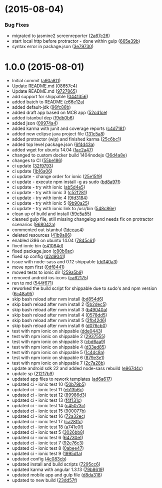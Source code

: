 <a name=""></a>
#  (2015-08-04)


### Bug Fixes

* migrated to jasmine2 screenreporter
 ([2a67c26](https://github.com/yafraorg/yafra-mobile/commit/2a67c26))
* start local http before protractor - done within gulp
 ([665e39b](https://github.com/yafraorg/yafra-mobile/commit/665e39b))
* syntax error in package.json
 ([3e79730](https://github.com/yafraorg/yafra-mobile/commit/3e79730))


<a name="1.0.0"></a>
# 1.0.0 (2015-08-01)


* Initial commit
 ([a90a811](https://github.com/yafraorg/yafra-mobile/commit/a90a811))
* Update README.md
 ([08657c4](https://github.com/yafraorg/yafra-mobile/commit/08657c4))
* Update README.md
 ([9727865](https://github.com/yafraorg/yafra-mobile/commit/9727865))
* add support for shippable
 ([0441356](https://github.com/yafraorg/yafra-mobile/commit/0441356))
* added batch to README
 ([c66e12a](https://github.com/yafraorg/yafra-mobile/commit/c66e12a))
* added default-jdk
 ([96fc88b](https://github.com/yafraorg/yafra-mobile/commit/96fc88b))
* added draft app based on MCB app
 ([52cd1ce](https://github.com/yafraorg/yafra-mobile/commit/52cd1ce))
* added istanbul dep
 ([f9db0b6](https://github.com/yafraorg/yafra-mobile/commit/f9db0b6))
* added json
 ([09974a4](https://github.com/yafraorg/yafra-mobile/commit/09974a4))
* added karma with junit and coverage reports
 ([c4d7181](https://github.com/yafraorg/yafra-mobile/commit/c4d7181))
* added new eclipse java project file
 ([131c5a8](https://github.com/yafraorg/yafra-mobile/commit/131c5a8))
* added protractor (wip) and finished karma
 ([25c6bc1](https://github.com/yafraorg/yafra-mobile/commit/25c6bc1))
* added top level package.json
 ([6f4d43a](https://github.com/yafraorg/yafra-mobile/commit/6f4d43a))
* added wget for ubuntu 14.04
 ([fac2a47](https://github.com/yafraorg/yafra-mobile/commit/fac2a47))
* changed to custom docker build 1404nodejs
 ([36d4a8e](https://github.com/yafraorg/yafra-mobile/commit/36d4a8e))
* changes to CI
 ([55be186](https://github.com/yafraorg/yafra-mobile/commit/55be186))
* ci update
 ([32f9793](https://github.com/yafraorg/yafra-mobile/commit/32f9793))
* ci update
 ([1b16a06](https://github.com/yafraorg/yafra-mobile/commit/1b16a06))
* ci update - change order for ionic
 ([25e15f9](https://github.com/yafraorg/yafra-mobile/commit/25e15f9))
* ci update - execute npm install -g as sudo
 ([bd8a97f](https://github.com/yafraorg/yafra-mobile/commit/bd8a97f))
* ci update - try with ionic
 ([ab5d4e5](https://github.com/yafraorg/yafra-mobile/commit/ab5d4e5))
* ci update - try with ionic 3
 ([c52f281](https://github.com/yafraorg/yafra-mobile/commit/c52f281))
* ci update - try with ionic 4
 ([9fd3184](https://github.com/yafraorg/yafra-mobile/commit/9fd3184))
* ci update - try with ionic 5
 ([9b90a25](https://github.com/yafraorg/yafra-mobile/commit/9b90a25))
* ci update - try with ionic link to /usr/bin
 ([548c86e](https://github.com/yafraorg/yafra-mobile/commit/548c86e))
* clean up of build and install
 ([59c5a55](https://github.com/yafraorg/yafra-mobile/commit/59c5a55))
* cleaned gulp file, still missing changelog and needs fix on protractor scenarios
 ([968042a](https://github.com/yafraorg/yafra-mobile/commit/968042a))
* commented out istanbul
 ([1dceac4](https://github.com/yafraorg/yafra-mobile/commit/1dceac4))
* deleted resources
 ([41b9a86](https://github.com/yafraorg/yafra-mobile/commit/41b9a86))
* enabled i386 on ubuntu 14.04
 ([7845c61](https://github.com/yafraorg/yafra-mobile/commit/7845c61))
* fixed ionic bin
 ([e41084d](https://github.com/yafraorg/yafra-mobile/commit/e41084d))
* fixed package.json
 ([c80b6ac](https://github.com/yafraorg/yafra-mobile/commit/c80b6ac))
* fixed sp config
 ([d2d9041](https://github.com/yafraorg/yafra-mobile/commit/d2d9041))
* issue with node-sass and 0.12 shippable
 ([dd140a3](https://github.com/yafraorg/yafra-mobile/commit/dd140a3))
* move npm first
 ([0df8441](https://github.com/yafraorg/yafra-mobile/commit/0df8441))
* moved tests to ionic dir
 ([259a5b9](https://github.com/yafraorg/yafra-mobile/commit/259a5b9))
* removed android ios icons
 ([ca62175](https://github.com/yafraorg/yafra-mobile/commit/ca62175))
* ren to md
 ([544f671](https://github.com/yafraorg/yafra-mobile/commit/544f671))
* reworked the build script for shippable due to sudo's and npm version
 ([6c48a95](https://github.com/yafraorg/yafra-mobile/commit/6c48a95))
* skip bash reload after nvm install
 ([bd854d6](https://github.com/yafraorg/yafra-mobile/commit/bd854d6))
* skip bash reload after nvm install 2
 ([5b2dec5](https://github.com/yafraorg/yafra-mobile/commit/5b2dec5))
* skip bash reload after nvm install 3
 ([b49040a](https://github.com/yafraorg/yafra-mobile/commit/b49040a))
* skip bash reload after nvm install 4
 ([0578dd5](https://github.com/yafraorg/yafra-mobile/commit/0578dd5))
* skip bash reload after nvm install 5
 ([3fb42d6](https://github.com/yafraorg/yafra-mobile/commit/3fb42d6))
* skip bash reload after nvm install 6
 ([d076cb0](https://github.com/yafraorg/yafra-mobile/commit/d076cb0))
* test with npm ionic on shippable
 ([dde0443](https://github.com/yafraorg/yafra-mobile/commit/dde0443))
* test with npm ionic on shippable 2
 ([2937555](https://github.com/yafraorg/yafra-mobile/commit/2937555))
* test with npm ionic on shippable 3
 ([cbd6aa9](https://github.com/yafraorg/yafra-mobile/commit/cbd6aa9))
* test with npm ionic on shippable 4
 ([d33ed85](https://github.com/yafraorg/yafra-mobile/commit/d33ed85))
* test with npm ionic on shippable 5
 ([1c4dc8a](https://github.com/yafraorg/yafra-mobile/commit/1c4dc8a))
* test with npm ionic on shippable 6
 ([879e3e1](https://github.com/yafraorg/yafra-mobile/commit/879e3e1))
* test with npm ionic on shippable 7
 ([2c7a28b](https://github.com/yafraorg/yafra-mobile/commit/2c7a28b))
* update android sdk 22 and added node-sass rebuild
 ([e967d4c](https://github.com/yafraorg/yafra-mobile/commit/e967d4c))
* update sp
 ([21217b9](https://github.com/yafraorg/yafra-mobile/commit/21217b9))
* updated app files to rework templates
 ([ad6a617](https://github.com/yafraorg/yafra-mobile/commit/ad6a617))
* updated ci - ionic test 10
 ([50b79b5](https://github.com/yafraorg/yafra-mobile/commit/50b79b5))
* updated ci - ionic test 11
 ([eb13b6c](https://github.com/yafraorg/yafra-mobile/commit/eb13b6c))
* updated ci - ionic test 12
 ([89986d3](https://github.com/yafraorg/yafra-mobile/commit/89986d3))
* updated ci - ionic test 13
 ([f4f131c](https://github.com/yafraorg/yafra-mobile/commit/f4f131c))
* updated ci - ionic test 14
 ([c45073c](https://github.com/yafraorg/yafra-mobile/commit/c45073c))
* updated ci - ionic test 15
 ([900077b](https://github.com/yafraorg/yafra-mobile/commit/900077b))
* updated ci - ionic test 16
 ([72a32ec](https://github.com/yafraorg/yafra-mobile/commit/72a32ec))
* updated ci - ionic test 17
 ([ca28ffc](https://github.com/yafraorg/yafra-mobile/commit/ca28ffc))
* updated ci - ionic test 18
 ([a741e0f](https://github.com/yafraorg/yafra-mobile/commit/a741e0f))
* updated ci - ionic test 5
 ([3026bb8](https://github.com/yafraorg/yafra-mobile/commit/3026bb8))
* updated ci - ionic test 6
 ([64730e1](https://github.com/yafraorg/yafra-mobile/commit/64730e1))
* updated ci - ionic test 7
 ([92e76c3](https://github.com/yafraorg/yafra-mobile/commit/92e76c3))
* updated ci - ionic test 8
 ([0abee47](https://github.com/yafraorg/yafra-mobile/commit/0abee47))
* updated ci - ionic test 9
 ([1995d1a](https://github.com/yafraorg/yafra-mobile/commit/1995d1a))
* updated config
 ([4c083cb](https://github.com/yafraorg/yafra-mobile/commit/4c083cb))
* updated install and build scripts
 ([7295cc6](https://github.com/yafraorg/yafra-mobile/commit/7295cc6))
* updated karma with angular 1.3.13
 ([79b8619](https://github.com/yafraorg/yafra-mobile/commit/79b8619))
* updated mobile app and gulp file
 ([d8da318](https://github.com/yafraorg/yafra-mobile/commit/d8da318))
* updated to new build
 ([23dd57f](https://github.com/yafraorg/yafra-mobile/commit/23dd57f))



